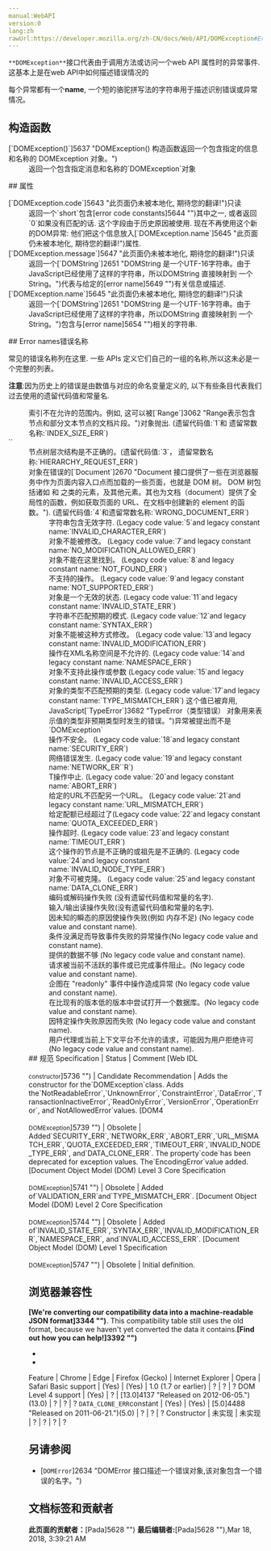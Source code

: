 ```yaml
---
manual:WebAPI
version:0
lang:zh
rawUrl:https://developer.mozilla.org/zh-CN/docs/Web/API/DOMException#Error_names
---
```






`**DOMException**`接口代表由于调用方法或访问一个web API 属性时的异常事件.这基本上是在web API中如何描述错误情况的



每个异常都有一个**name**, 一个短的骆驼拼写法的字符串用于描述识别错误或异常情况。


## 构造函数<a name="构造函数"></a>
<dl><dt id=''>[`DOMException()`]5637 "DOMException() 构造函数返回一个包含指定的信息和名称的 DOMException 对象。")<i></i></dt><dd>返回一个包含指定消息和名称的`DOMException`对象</dd></dl>
## 属性<a name="属性"></a>
<dl><dt id=''>[`DOMException.code`]5643 "此页面仍未被本地化, 期待您的翻译!")<i></i>只读</dt><dd>返回一个`short`包含[error code constants]5644 "")其中之一, 或者返回`0`如果没有匹配的话. 这个字段由于历史原因被使用. 现在不再使用这个新的DOM异常: 他们把这个信息放入[`DOMException.name`]5645 "此页面仍未被本地化, 期待您的翻译!")属性.</dd><dt id=''>[`DOMException.message`]5647 "此页面仍未被本地化, 期待您的翻译!")只读</dt><dd>返回一个[`DOMString`]2651 "DOMString 是一个UTF-16字符串。由于JavaScript已经使用了这样的字符串，所以DOMString 直接映射到 一个String。")代表与给定的[error name]5649 "")有关信息或描述.</dd><dt id=''>[`DOMException.name`]5645 "此页面仍未被本地化, 期待您的翻译!")只读</dt><dd>返回一个[`DOMString`]2651 "DOMString 是一个UTF-16字符串。由于JavaScript已经使用了这样的字符串，所以DOMString 直接映射到 一个String。")包含与[error name]5654 "")相关的字符串.</dd></dl>
## Error names错误名称<a name="Error_names错误名称"></a>


常见的错误名称列在这里. 一些 APIs 定义它们自己的一组的名称,所以这未必是一个完整的列表。



**注意**:因为历史上的错误是由数值与对应的命名变量定义的, 以下有些条目代表我们过去使用的遗留代码值和常量名.


<dl><dt id=''></dt><dd>索引不在允许的范围内。例如, 这可以被[`Range`]3062 "Range表示包含节点和部分文本节点的文档片段。")对象抛出. (遗留代码值:`1`和 遗留常数名称:`INDEX_SIZE_ERR`)</dd><dt id=''>``</dt><dd>节点树层次结构是不正确的。(遗留代码值:`3`， 遗留常数名称:`HIERARCHY_REQUEST_ERR`)</dd><dt id=''></dt><dd>对象在错误的[`Document`]2670 "Document 接口提供了一些在浏览器服务中作为页面内容入口点而加载的一些页面，也就是 DOM 树。 DOM 树包括诸如 <body> 和 <table> 之类的元素，及其他元素。其也为文档（document）提供了全局性的函数，例如获取页面的 URL、在文档中创建新的 element 的函数。"). (遗留代码值:`4`和遗留常数名称:`WRONG_DOCUMENT_ERR`)</dd><dt id=''></dt><dd>字符串包含无效字符. (Legacy code value:`5`and legacy constant name:`INVALID_CHARACTER_ERR`)</dd><dt id=''></dt><dd>对象不能被修改。 (Legacy code value:`7`and legacy constant name:`NO_MODIFICATION_ALLOWED_ERR`)</dd><dt id=''></dt><dd>对象不能在这里找到。 (Legacy code value:`8`and legacy constant name:`NOT_FOUND_ERR`)</dd><dt id=''></dt><dd>不支持的操作。 (Legacy code value:`9`and legacy constant name:`NOT_SUPPORTED_ERR`)</dd><dt id=''></dt><dd>对象是一个无效的状态. (Legacy code value:`11`and legacy constant name:`INVALID_STATE_ERR`)</dd><dt id=''></dt><dd>字符串不匹配预期的模式. (Legacy code value:`12`and legacy constant name:`SYNTAX_ERR`)</dd><dt id=''></dt><dd>对象不能被这种方式修改。 (Legacy code value:`13`and legacy constant name:`INVALID_MODIFICATION_ERR`)</dd><dt id=''></dt><dd>操作在XML名称空间是不允许的. (Legacy code value:`14`and legacy constant name:`NAMESPACE_ERR`)</dd><dt id=''></dt><dd>对象不支持此操作或参数 (Legacy code value:`15`and legacy constant name:`INVALID_ACCESS_ERR`)</dd><dt id=''><i></i></dt><dd>对象的类型不匹配预期的类型. (Legacy code value:`17`and legacy constant name:`TYPE_MISMATCH_ERR`) 这个值已被弃用, JavaScript[`TypeError`]3682 "TypeError（类型错误） 对象用来表示值的类型非预期类型时发生的错误。")异常被提出而不是`DOMException`</dd><dt id=''><i></i></dt><dd>操作不安全。 (Legacy code value:`18`and legacy constant name:`SECURITY_ERR`)</dd><dt id=''><i></i></dt><dd>网络错误发生. (Legacy code value:`19`and legacy constant name:`NETWORK_ER``R`)</dd><dt id=''><i></i></dt><dd>T操作中止. (Legacy code value:`20`and legacy constant name:`ABORT_ERR`)</dd><dt id=''><i></i></dt><dd>给定的URL不匹配另一个URL。 (Legacy code value:`21`and legacy constant name:`URL_MISMATCH_ERR`)</dd><dt id=''><i></i></dt><dd>给定配额已经超过了(Legacy code value:`22`and legacy constant name:`QUOTA_EXCEEDED_ERR`)</dd><dt id=''><i></i></dt><dd>操作超时. (Legacy code value:`23`and legacy constant name:`TIMEOUT_ERR`)</dd><dt id=''><i></i></dt><dd>这个操作的节点是不正确的或祖先是不正确的. (Legacy code value:`24`and legacy constant name:`INVALID_NODE_TYPE_ERR`)</dd><dt id=''><i></i></dt><dd>对象不可被克隆。 (Legacy code value:`25`and legacy constant name:`DATA_CLONE_ERR`)</dd><dt id=''><i></i></dt><dd>编码或解码操作失败 (没有遗留代码值和常量的名字).</dd><dt id=''><i></i></dt><dd>输入/输出读操作失败(没有遗留代码值和常量的名字).</dd><dt id=''><i></i></dt><dd>因未知的瞬态的原因使操作失败(例如 内存不足) (No legacy code value and constant name).</dd><dt id=''><i></i></dt><dd>条件没满足而导致事件失败的异常操作(No legacy code value and constant name).</dd><dt id=''><i></i></dt><dd>提供的数据不够 (No legacy code value and constant name).</dd><dt id=''><i></i></dt><dd>请求被当前不活跃的事件或已完成事件阻止。(No legacy code value and constant name).</dd><dt id=''><i></i></dt><dd>企图在 &quot;readonly&quot; 事件中操作造成异常 (No legacy code value and constant name).</dd><dt id=''><i></i></dt><dd>在比现有的版本低的版本中尝试打开一个数据库。(No legacy code value and constant name).</dd><dt id=''><i></i></dt><dd>因特定操作失败原因而失败 (No legacy code value and constant name).</dd><dt id=''><i></i></dt><dd>用户代理或当前上下文平台不允许的请求，可能因为用户拒绝许可(No legacy code value and constant name).</dd></dl>
## 规范<a name="规范"></a>
Specification | Status | Comment 
[Web IDL<br></br><small>constructor</small>]5736 "") | Candidate Recommendation | Adds the constructor for the`DOMException`class. Adds the`NotReadableError`,`UnknownError`,`ConstraintError`,`DataError`,`TransactionInactiveError`,`ReadOnlyError`,`VersionError`,`OperationError`, and`NotAllowedError`values. 
[DOM4<br></br><small>DOMException</small>]5739 "") | Obsolete | Added`SECURITY_ERR`,`NETWORK_ERR`,`ABORT_ERR`,`URL_MISMATCH_ERR`,`QUOTA_EXCEEDED_ERR`,`TIMEOUT_ERR`,`INVALID_NODE_TYPE_ERR`, and`DATA_CLONE_ERR`. The property`code`has been deprecated for exception values. The`EncodingError`value added. 
[Document Object Model (DOM) Level 3 Core Specification<br></br><small>DOMException</small>]5741 "") | Obsolete | Added of`VALIDATION_ERR`and`TYPE_MISMATCH_ERR`. 
[Document Object Model (DOM) Level 2 Core Specification<br></br><small>DOMException</small>]5744 "") | Obsolete | Added of`INVALID_STATE_ERR`,`SYNTAX_ERR`,`INVALID_MODIFICATION_ERR`,`NAMESPACE_ERR`, and`INVALID_ACCESS_ERR`. 
[Document Object Model (DOM) Level 1 Specification<br></br><small>DOMException</small>]5747 "") | Obsolete | Initial definition. 


## 浏览器兼容性<a name="浏览器兼容性"></a>


**[We&#39;re converting our compatibility data into a machine-readable JSON format]3344 "")**. This compatibility table still uses the old format, because we haven&#39;t yet converted the data it contains.**[Find out how you can help!]3392 "")**


* 
* 
Feature | Chrome | Edge | Firefox (Gecko) | Internet Explorer | Opera | Safari 
Basic support | (Yes) | (Yes) | 1.0 (1.7 or earlier) | ? | ? | ? 
DOM Level 4 support | (Yes) | ? | [13.0]4137 "Released on 2012-06-05.")(13.0) | ? | ? | ? 
`DATA_CLONE_ERR`constant | (Yes) | (Yes) | [5.0]4488 "Released on 2011-06-21.")(5.0) | ? | ? | ? 
Constructor | 未实现 | 未实现 | ? | ? | ? | ? 




## 另请参阅<a name="另请参阅"></a>

* [`DOMError`]2634 "DOMError 接口描述一个错误对象,该对象包含一个错误的名字。")



## 文档标签和贡献者
**此页面的贡献者：**[Pada]5628 "")
**最后编辑者:**[Pada]5628 ""),<time>Mar 18, 2018, 3:39:21 AM</time>


